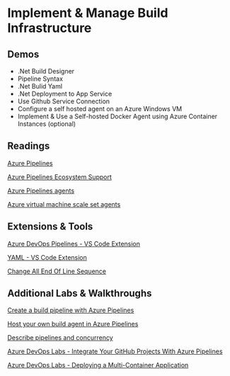 # Implement & Manage Build Infrastructure

## Demos

-   .Net Build Designer
-   Pipeline Syntax
-   .Net Bulid Yaml
-   .Net Deployment to App Service
-   Use Github Service Connection
-   Configure a self hosted agent on an Azure Windows VM
-   Implement & Use a Self-hosted Docker Agent using Azure Container Instances (optional)

## Readings

[Azure Pipelines](https://docs.microsoft.com/en-us/azure/devops/pipelines/get-started/key-pipelines-concepts?view=azure-devops)

[Azure Pipelines Ecosystem Support](https://docs.microsoft.com/en-us/azure/devops/pipelines/ecosystems/ecosystems?view=azure-devops)

[Azure Pipelines agents](https://docs.microsoft.com/en-us/azure/devops/pipelines/agents/agents?view=azure-devops&tabs=browser)

[Azure virtual machine scale set agents](https://docs.microsoft.com/en-us/azure/devops/pipelines/agents/scale-set-agents)

## Extensions & Tools

[Azure DevOps Pipelines - VS Code Extension](https://marketplace.visualstudio.com/items?itemName=ms-azure-devops.azure-pipelines)

[YAML - VS Code Extension](https://marketplace.visualstudio.com/items?itemName=redhat.vscode-yaml)

[Change All End Of Line Sequence](https://marketplace.visualstudio.com/items?itemName=vs-publisher-1448185.keyoti-changeallendoflinesequence)

## Additional Labs & Walkthroughs

[Create a build pipeline with Azure Pipelines](https://docs.microsoft.com/en-us/learn/modules/create-a-build-pipeline/)

[Host your own build agent in Azure Pipelines](https://docs.microsoft.com/en-us/learn/modules/host-build-agent/)

[Describe pipelines and concurrency](https://docs.microsoft.com/en-us/learn/modules/describe-pipelines-concurrency/)

[Azure DevOps Labs - Integrate Your GitHub Projects With Azure Pipelines](https://www.azuredevopslabs.com/labs/azuredevops/github-integration/)

[Azure DevOps Labs - Deploying a Multi-Container Application](https://azuredevopslabs.com/labs/vstsextend/kubernetes/)
